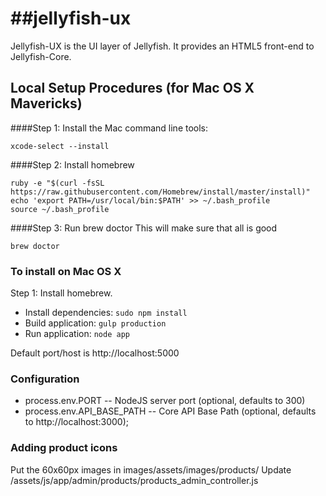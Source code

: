 ##jellyfish-ux
============

Jellyfish-UX is the UI layer of Jellyfish.  It provides an HTML5 front-end to
Jellyfish-Core.

## Local Setup Procedures (for Mac OS X Mavericks)

####Step 1: Install the Mac command line tools:

````
xcode-select --install
````

####Step 2: Install homebrew

````
ruby -e "$(curl -fsSL https://raw.githubusercontent.com/Homebrew/install/master/install)"
echo 'export PATH=/usr/local/bin:$PATH' >> ~/.bash_profile
source ~/.bash_profile
````

####Step 3: Run brew doctor
This will make sure that all is good

````
brew doctor
````






### To install on Mac OS X

Step 1: Install homebrew.

* Install dependencies: `sudo npm install` 
* Build application: `gulp production`
* Run application: `node app`

Default port/host is http://localhost:5000

### Configuration
* process.env.PORT -- NodeJS server port (optional, defaults to 300)
* process.env.API_BASE_PATH -- Core API Base Path (optional, defaults to http://localhost:3000);


### Adding product icons

Put the 60x60px images in images/assets/images/products/
Update /assets/js/app/admin/products/products_admin_controller.js